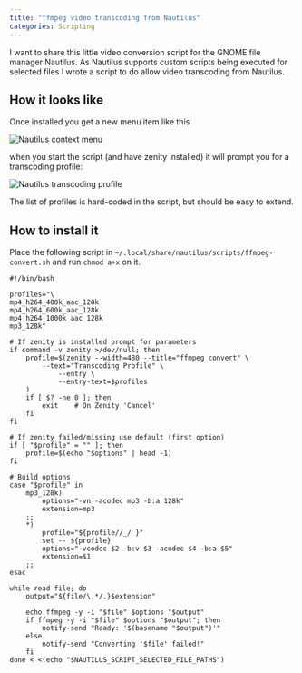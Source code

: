 ```yaml
---
title: "ffmpeg video transcoding from Nautilus"
categories: Scripting
---
```


I want to share this little video conversion script for the GNOME file manager Nautilus.
As Nautilus supports custom scripts being executed for selected files I wrote a script
to do allow video transcoding from Nautilus.

## How it looks like

Once installed you get a new menu item like this

![Nautilus context menu](/blog/assets/ffmpeg-convert-screenshot1.png)

when you start the script (and have zenity installed) it will prompt you for a 
transcoding profile:

![Nautilus transcoding profile](/blog/assets/ffmpeg-convert-screenshot2.png)

The list of profiles is hard-coded in the script, but should be easy to extend.

## How to install it

Place the following script in `~/.local/share/nautilus/scripts/ffmpeg-convert.sh`
and run `chmod a+x` on it.

    #!/bin/bash
    
    profiles="\
    mp4_h264_400k_aac_128k
    mp4_h264_600k_aac_128k
    mp4_h264_1000k_aac_128k
    mp3_128k"
    
    # If zenity is installed prompt for parameters
    if command -v zenity >/dev/null; then
    	profile=$(zenity --width=480 --title="ffmpeg convert" \
    		--text="Transcoding Profile" \
          		--entry \
          		--entry-text=$profiles
    	)
    	if [ $? -ne 0 ]; then
    		exit	# On Zenity 'Cancel'
    	fi
    fi 
    
    # If zenity failed/missing use default (first option)
    if [ "$profile" = "" ]; then
    	profile=$(echo "$options" | head -1)
    fi
    
    # Build options
    case "$profile" in
    	mp3_128k)
    		options="-vn -acodec mp3 -b:a 128k"
    		extension=mp3
    	;;
    	*)
    		profile="${profile//_/ }"
    		set -- ${profile}
    		options="-vcodec $2 -b:v $3 -acodec $4 -b:a $5"
    		extension=$1
    	;;
    esac
    
    while read file; do
    	output="${file/\.*/.}$extension"
    
    	echo ffmpeg -y -i "$file" $options "$output"
    	if ffmpeg -y -i "$file" $options "$output"; then
    		notify-send "Ready: '$(basename "$output")'"
    	else
    		notify-send "Converting '$file' failed!"
    	fi
    done < <(echo "$NAUTILUS_SCRIPT_SELECTED_FILE_PATHS")



